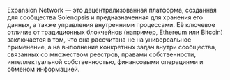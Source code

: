 Expansion Network — это децентрализованная платформа, созданная для сообщества Solenopsis и предназначенная для хранения его данных, а также управления внутренними процессами. Её ключевое отличие от традиционных блокчейнов (например, Ethereum или Bitcoin) заключается в том, что она рассчитана не на универсальное применение, а на выполнение конкретных задач внутри сообщества, связанных со множеством реестров, правами собственности, интеллектуальной собственностью, финансовыми операциями и обменом информацией.
